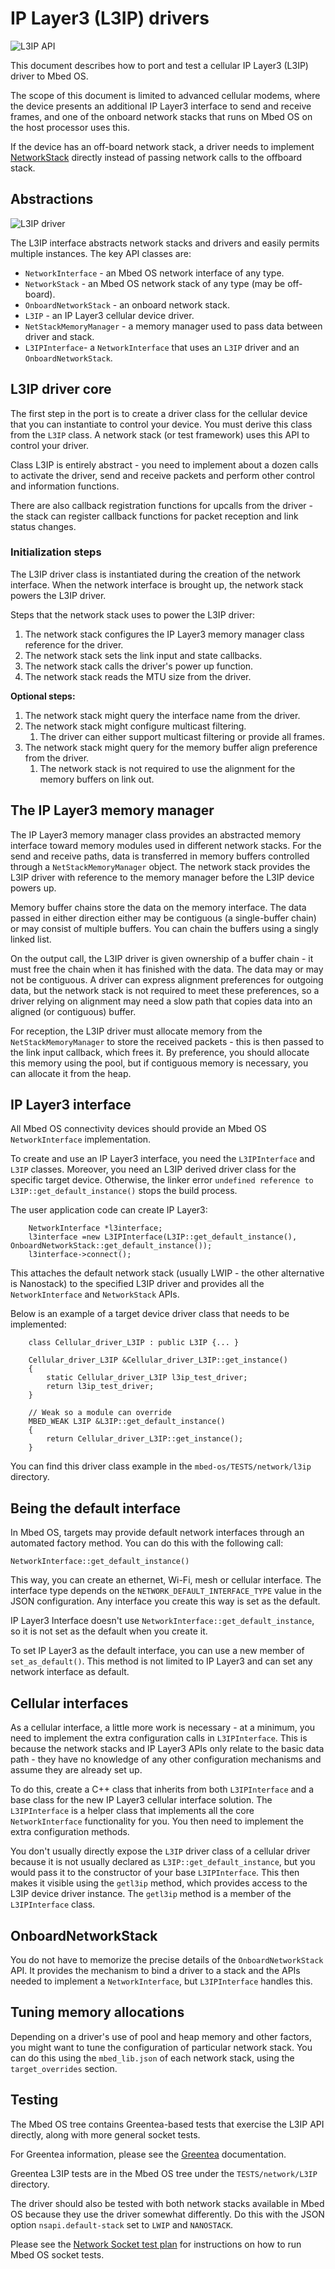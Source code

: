 <h1 id="l3-porting">IP Layer3 (L3IP) drivers</h1>

![L3IP API](https://raw.githubusercontent.com/ARMmbed/mbed-os-5-docs/v5.12/docs/images/l3ip.png)

This document describes how to port and test a cellular IP Layer3 (L3IP) driver to Mbed OS.

The scope of this document is limited to advanced cellular modems, where the device presents an additional IP Layer3 interface to send and receive frames, and one of the onboard network stacks that runs on Mbed OS on the host processor uses this.

If the device has an off-board network stack, a driver needs to implement [NetworkStack](../porting/networkstack.html) directly instead of passing network calls to the offboard stack.
 
## Abstractions


![L3IP driver](https://raw.githubusercontent.com/ARMmbed/mbed-os-5-docs/v5.12/docs/images/l3ip-driver.png)

The L3IP interface abstracts network stacks and drivers and easily permits multiple instances. The key API classes are:

- `NetworkInterface` - an Mbed OS network interface of any type.
- `NetworkStack` - an Mbed OS network stack of any type (may be off-board).
- `OnboardNetworkStack` - an onboard network stack.
- `L3IP` - an IP Layer3 cellular device driver.
- `NetStackMemoryManager` - a memory manager used to pass data between driver and stack.
- `L3IPInterface`- a `NetworkInterface` that uses an `L3IP` driver and an `OnboardNetworkStack`.

## L3IP driver core

The first step in the port is to create a driver class for the cellular device that you can instantiate to control your device. You must derive this class from the `L3IP` class. A network stack (or test framework) uses this API to control your driver.

Class L3IP is entirely abstract - you need to implement about a dozen calls to activate the driver, send and receive packets and perform other control and information functions.

There are also callback registration functions for upcalls from the driver - the stack can register callback functions for packet reception and link status changes.

### Initialization steps

The L3IP driver class is instantiated during the creation of the network interface. When the network interface is brought up, the network stack powers the L3IP driver.

Steps that the network stack uses to power the L3IP driver:

1. The network stack configures the IP Layer3 memory manager class reference for the driver.
1. The network stack sets the link input and state callbacks.
1. The network stack calls the driver's power up function.
1. The network stack reads the MTU size from the driver.

**Optional steps:**

1. The network stack might query the interface name from the driver.
1. The network stack might configure multicast filtering.
   1. The driver can either support multicast filtering or provide all frames.
1. The network stack might query for the memory buffer align preference from the driver.
   1. The network stack is not required to use the alignment for the memory buffers on link out.

## The IP Layer3 memory manager

The IP Layer3 memory manager class provides an abstracted memory interface toward memory modules used in different network stacks. For the send and receive paths, data is transferred in memory buffers controlled through a `NetStackMemoryManager` object. The network stack provides the L3IP driver with reference to the memory manager before the L3IP device powers up.

Memory buffer chains store the data on the memory interface. The data passed in either direction either may be contiguous (a single-buffer chain) or may consist of multiple buffers. You can chain the buffers using a singly linked list.

On the output call, the L3IP driver is given ownership of a buffer chain - it must free the chain when it has finished with the data. The data may or may not be contiguous. A driver can express alignment preferences for outgoing data, but the network stack is not required to meet these preferences, so a driver relying on alignment may need a slow path that copies data into an aligned (or contiguous) buffer.

For reception, the L3IP driver must allocate memory from the `NetStackMemoryManager` to store the received packets - this is then passed to the link input callback, which frees it. By preference, you should allocate this memory using the pool, but if contiguous memory is necessary, you can allocate it from the heap.

## IP Layer3 interface

All Mbed OS connectivity devices should provide an Mbed OS `NetworkInterface` implementation.

To create and use an IP Layer3 interface, you need the `L3IPInterface` and `L3IP` classes. Moreover, you need an L3IP derived driver class for the specific target device. Otherwise, the linker error `undefined reference to L3IP::get_default_instance()` stops the build process.

The user application code can create IP Layer3:

```
   	NetworkInterface *l3interface;
   	l3interface =new L3IPInterface(L3IP::get_default_instance(), OnboardNetworkStack::get_default_instance());
   	l3interface->connect();
```

This attaches the default network stack (usually LWIP - the other alternative is Nanostack) to the specified L3IP driver and provides all the `NetworkInterface` and `NetworkStack` APIs.

Below is an example of a target device driver class that needs to be implemented:

```
	class Cellular_driver_L3IP : public L3IP {... }

	Cellular_driver_L3IP &Cellular_driver_L3IP::get_instance()
	{
    	static Cellular_driver_L3IP l3ip_test_driver;
    	return l3ip_test_driver;
	}

	// Weak so a module can override
	MBED_WEAK L3IP &L3IP::get_default_instance()
	{
    	return Cellular_driver_L3IP::get_instance();
	}
```

You can find this driver class example in the `mbed-os/TESTS/network/l3ip` directory.

## Being the default interface 

In Mbed OS, targets may provide default network interfaces through an automated factory method. You can do this with the following call:

	NetworkInterface::get_default_instance()

This way, you can create an ethernet, Wi-Fi, mesh or cellular interface. The interface type depends on the `NETWORK_DEFAULT_INTERFACE_TYPE` value in the JSON configuration. Any interface you create this way is set as the default.

IP Layer3 Interface doesn't use `NetworkInterface::get_default_instance`, so it is not set as the default when you create it.

To set IP Layer3 as the default interface, you can use a new member of `set_as_default()`. This method is not limited to IP Layer3 and can set any network interface as default.

## Cellular interfaces

As a cellular interface, a little more work is necessary - at a minimum, you need to implement the extra configuration calls in `L3IPInterface`. This is because the network stacks and IP Layer3 APIs only relate to the basic data path - they have no knowledge of any other configuration mechanisms and assume they are already set up.

To do this, create a C++ class that inherits from both `L3IPInterface` and a base class for the new IP Layer3 cellular interface solution. The `L3IPInterface` is a helper class that implements all the core `NetworkInterface` functionality for you. You then need to implement the extra configuration methods.

You don't usually directly expose the `L3IP` driver class of a cellular  driver because it is not usually declared as `L3IP::get_default_instance`, but you would pass it to the constructor of your base `L3IPInterface`. This then makes it visible using the `getl3ip` method, which provides access to the L3IP device driver instance. The `getl3ip` method is a member of the `L3IPInterface` class.

## OnboardNetworkStack

You do not have to memorize the precise details of the `OnboardNetworkStack` API. It provides the mechanism to bind a driver to a stack and the APIs needed to implement a `NetworkInterface`, but `L3IPInterface` handles this.

## Tuning memory allocations

Depending on a driver's use of pool and heap memory and other factors, you might want to tune the configuration of particular network stack. You can do this using the `mbed_lib.json` of each network stack, using the `target_overrides` section.

## Testing

The Mbed OS tree contains Greentea-based tests that exercise the L3IP API directly, along with more general socket tests.

For Greentea information, please see the [Greentea](../tools/greentea-testing-applications.html) documentation.

Greentea L3IP tests are in the Mbed OS tree under the `TESTS/network/L3IP` directory.

The driver should also be tested with both network stacks available in Mbed OS because they use the driver somewhat differently. Do this with the JSON option `nsapi.default-stack` set to `LWIP` and `NANOSTACK`.

Please see the [Network Socket test plan](https://github.com/ARMmbed/mbed-os/blob/master/TESTS/netsocket/README.md) for instructions on how to run Mbed OS socket tests.
